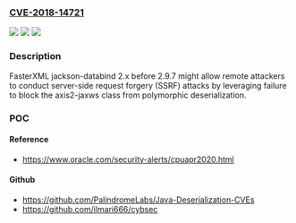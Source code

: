 ### [CVE-2018-14721](https://cve.mitre.org/cgi-bin/cvename.cgi?name=CVE-2018-14721)
![](https://img.shields.io/static/v1?label=Product&message=n%2Fa&color=blue)
![](https://img.shields.io/static/v1?label=Version&message=n%2Fa&color=blue)
![](https://img.shields.io/static/v1?label=Vulnerability&message=n%2Fa&color=brighgreen)

### Description

FasterXML jackson-databind 2.x before 2.9.7 might allow remote attackers to conduct server-side request forgery (SSRF) attacks by leveraging failure to block the axis2-jaxws class from polymorphic deserialization.

### POC

#### Reference
- https://www.oracle.com/security-alerts/cpuapr2020.html

#### Github
- https://github.com/PalindromeLabs/Java-Deserialization-CVEs
- https://github.com/ilmari666/cybsec

